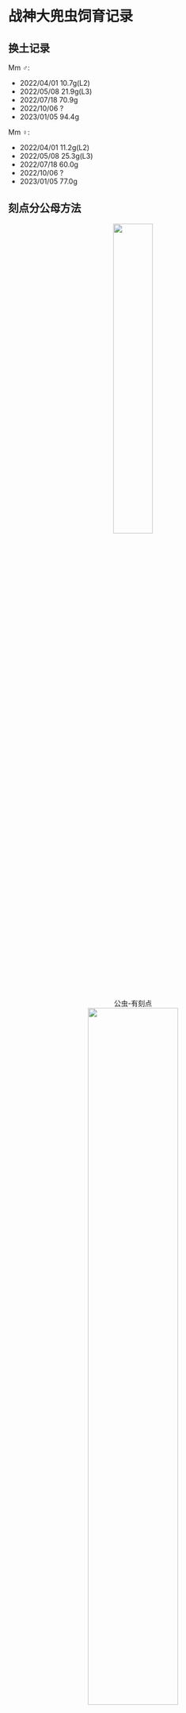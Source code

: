 # 战神大兜虫饲育记录

## 换土记录

Mm ♂:
+ 2022/04/01 10.7g(L2)
+ 2022/05/08 21.9g(L3)
+ 2022/07/18 70.9g
+ 2022/10/06 ?
+ 2023/01/05 94.4g

Mm ♀:
+ 2022/04/01 11.2g(L2)
+ 2022/05/08 25.3g(L3)
+ 2022/07/18 60.0g
+ 2022/10/06 ?
+ 2023/01/05 77.0g

## 刻点分公母方法

<div align=center><img width="40%" src=".pic/IMG_20220401_125629.jpg"/></div>

<div align="center">公虫-有刻点</div>  
  

<div align=center><img width="60%" src=".pic/IMG_20220508_131639.jpg"/></div>

<div align="center">母虫-无刻点</div>